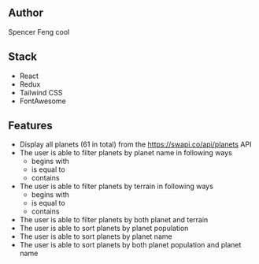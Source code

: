 ## Author
Spencer Feng cool

## Stack

- React
- Redux
- Tailwind CSS
- FontAwesome

## Features

- Display all planets (61 in total) from the https://swapi.co/api/planets API 
- The user is able to filter planets by planet name in following ways
  - begins with
  - is equal to
  - contains
- The user is able to filter planets by terrain in following ways
  - begins with
  - is equal to
  - contains
- The user is able to filter planets by both planet and terrain
- The user is able to sort planets by planet population 
- The user is able to sort planets by planet name
- The user is able to sort planets by both planet population and planet name
